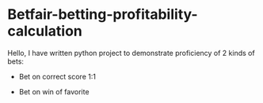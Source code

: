 # Betfair-betting-profitability-calculation

Hello, I have written python project to demonstrate proficiency of 2 kinds of bets:

- Bet on correct score 1:1 

- Bet on win of favorite
